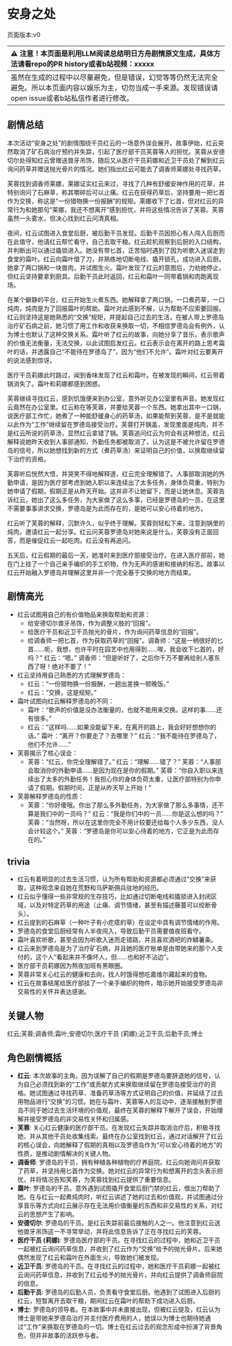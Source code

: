 # 安身之处
页面版本:v0
 

| :warning: 注意！本页面是利用LLM阅读总结明日方舟剧情原文生成，具体方法请看repo的PR history或者b站视频：xxxxx           |
|:----------------------------|
| 虽然在生成的过程中以尽量避免，但是错误，幻觉等等仍然无法完全避免。所以本页面内容以娱乐为主，切勿当成一手来源。发现错误请open issue或者b站私信作者进行修改。|



## 剧情总结
本次活动“安身之处”的剧情围绕干员红云的一场意外误会展开。故事伊始，红云突然取消了矿石病治疗预约并失踪，引起了医疗部干员芙蓉等人的担忧。芙蓉从安德切尔处得知红云曾赠送兽牙吊饰，随后又从医疗干员莉娜和近卫干员处了解到红云询问药草并赠送抛光骨片的情况。她们指出红云可能去了调香师莱娜处寻找药草。

芙蓉找到调香师莱娜，莱娜证实红云来过，寻找了几种有舒缓安神作用的花草，并特别询问了石麻草，称其嚼碎后可以止痛。红云在获得药草后，坚持要用一把匕首作为交换，称这是“一份猎物换一份报酬”的规矩。莱娜收下了匕首，但对红云的异常行为和她那句“莱娜，我还不想离开”感到担忧，并将这些情况告诉了芙蓉。芙蓉虽然一头雾水，但决心找到红云问清真相。

夜间，红云试图进入食堂后厨，被后勤干员发现。后勤干员因担心有人闯入后厨而在此值守，他请红云帮忙看守，自己去取干粮。红云趁机观察到后厨的入口结构，并判断出可以通过撬锁进入。她没有带匕首，正苦恼时遇到了因为听歌入迷误走到食堂的霜叶。红云向霜叶借了刀，并熟练地切断电线、撬开锁孔，成功进入后厨。她拿了两口锅和一块兽肉，并试图生火。霜叶发现了红云的意图后，力劝她停止，但红云坚持要拿到厨具。后勤干员此时返回，红云和霜叶一同带着锅和肉跑离现场。

在某个僻静的平台，红云开始生火煮东西。她解释拿了两口锅，一口煮药草，一口炖肉，炖肉是为了回报霜叶的帮助。霜叶对此感到不解，认为帮助不应索要回报。红云则坚持这是她熟悉的“交换”规矩，并提起自己过去的生活，在被人带上罗德岛治疗矿石病之前，她习惯了用工作和收获来换取一切，不相信罗德岛会有例外，认为博士也默认了这种交换关系。霜叶听了红云的故事，向她分享了音乐，表示歌声的价值无法衡量，无法交换，以此试图启发红云。红云表示会在离开的路上思考霜叶的话，并透露自己“不能待在罗德岛了”，因为“他们不允许”。霜叶对红云要离开的说法感到惊讶。

医疗干员莉娜此时路过，闻到香味发现了红云和霜叶。在被发现的瞬间，红云带着锅消失了。霜叶和莉娜都感到困惑。

芙蓉继续寻找红云，感到饥饿便来到办公室，意外听见办公室里有声音。她发现红云竟然在办公室里。红云称在等芙蓉，并要给芙蓉一个东西。她拿出其中一口锅，说医疗部工作忙，她煮了一种能舒缓身心的药草汤，如果能帮到芙蓉，是不是就能以此作为“工作”继续留在罗德岛接受治疗。芙蓉打开锅盖，发现里面是炖肉，并不是红云所说的药草汤，显然红云拿错了锅。芙蓉追问红云为何会有这种想法，红云解释说她昨天收到人事部通知，外勤任务都被取消了，认为这是不被允许留在罗德岛的信号，所以她想找到新的方式（煮药草汤）来证明自己的价值，以换取继续留下治疗的资格。

芙蓉听后恍然大悟，并哭笑不得地解释道，红云完全理解错了。人事部取消她的外勤申请，是因为医疗部考虑到她入职以来连续出了太多任务，身体负荷重，特别为她申请了假期，假期正是从昨天开始。这并非不让她留下，而是让她休息。芙蓉告诉红云，她出了这么多任务，为大家做了这么多事，已经是罗德岛的一员，在这里不需要事事讲求交换，罗德岛是为此而存在的，是她可以安心待着的地方。

红云听了芙蓉的解释，沉默许久，似乎终于理解。芙蓉则轻松下来，注意到锅里的炖肉，邀请红云一起分享。红云问芙蓉罗德岛对她来说是什么，芙蓉没有正面回答，而是催促红云一起吃肉。红云没有再追问。

五天后，红云假期的最后一天，她准时来到医疗部接受治疗。在进入医疗部前，她在门上挂了一个自己亲手编织的手工织物，作为无声的感谢和接纳的标志。故事以红云开始融入罗德岛并理解这里并非一个完全基于交换的地方而结束。
## 剧情高光
- 红云试图用自己的有价值物品来换取帮助和资源：
    - 给安德切尔兽牙吊饰，作为调整义肢的“回报”。
    - 给医疗干员和近卫干员抛光的骨片，作为询问药草信息的“回报”。
    - 给调香师一把匕首，作为获取药草的“回报”。调香师：“这是一柄很好的匕首......呃，我想，也许平时在园艺中也用得到......唉，我会收下匕首的，好吗？” 红云：“嗯。” 调香师：“但是听好了，之后你千万不要再给别人塞东西了呀！绝对不要了！”
- 红云坚持用自己熟悉的方式理解罗德岛：
    - 红云：“一份猎物换一份报酬，一趟出差换一顿晚饭。”
    - 红云：“交换，这是规矩。”
- 霜叶试图向红云解释罗德岛的不同：
    - 霜叶：“歌声的价值是没办法衡量的，也就不能用来交换。这样的事......还有很多。”
    - 红云：“这样吗......如果没能留下来，在离开的路上，我会好好想想你的话。” 霜叶：“离开？你要走了？去哪里？” 红云：“我不能待在罗德岛了，他们不允许......”
- 芙蓉揭示了核心误会：
    - 芙蓉：“红云，你完全理解错了。” 红云：“理解......错了？” 芙蓉：“人事部会取消你的外勤申请......是因为现在是你的假期。” 芙蓉：“你自入职以来连续出了太多的外勤任务！我担心你的身体负荷太重，让医疗部特别为你申请了假期。假期时间，正是从昨天早上开始！”
- 芙蓉解释罗德岛的性质：
    - 芙蓉：“你好傻哦。你出了那么多外勤任务，为大家做了那么多事情，还不算是我们中的一员吗？” 红云：“我是你们中的一员......你是这么想的吗？” 芙蓉：“当然呀，所以在这里你完全不用计较要还给每个人多少东西，没人会计较这个。” 芙蓉：“罗德岛是你可以安心待着的地方，它正是为此而存在的。”
## trivia
- 红云有着明显的过去生活习惯，认为所有帮助和资源都必须通过“交换”来获取，这种观念来自她在荒野和乌萨斯佣兵驻地的经历。
- 红云似乎懂得一些非常规的生存技巧，比如通过切断电线和撬锁进入封闭区域，以及对特定药草的用途（止痛、调节情绪，甚至有描述藤蔓可以绞断骨头）。
- 红云提到的石麻草（一种叶子有小疙瘩的草）在设定中具有调节情绪的作用。
- 罗德岛的食堂后厨经常有人半夜闯入，导致后勤干员需要值夜班看守。
- 霜叶喜欢听歌，甚至会因为听歌入迷而走错路，并且喜欢酒吧的炸鳞薯条。
- 红云来到罗德岛是为了治疗矿石病，并且她的医疗账单是由带她来的那个人支付的，这个人“看起来并不像坏人，但......也和好不沾边”。
- 医疗部干员莉娜因为熬夜加班有黑眼圈。
- 芙蓉非常关心红云的健康和去向，找人时饿得想吃嘉维尔藏起来的食物。
- 红云在故事结尾给医疗部挂了一个亲手编织的物件，暗示她开始接受罗德岛非交易性的关怀并表达感谢。
## 关键人物
红云;芙蓉;调香师;霜叶;安德切尔;医疗干员 (莉娜);近卫干员;后勤干员;博士
## 角色剧情概括
-   **红云**: 本次故事的主角。因为误解了自己的假期是罗德岛要辞退她的信号，认为自己必须找到新的“工作”或贡献方式来换取继续留在罗德岛接受治疗的资格。她试图通过寻找药草、准备药草汤等方式证明自己的价值，并延续了过去用物品进行“交换”的习惯。她在与霜叶、芙蓉等人的互动中，逐渐接触到罗德岛不同于她过去生活环境的价值观，最终在芙蓉的解释下解开了误会，开始理解并接受罗德岛的非交易性关怀和归属感。
-   **芙蓉**: 关心红云健康的医疗部干员。在发现红云失踪并取消治疗后，积极寻找她，并从其他干员处收集线索。最终在办公室找到红云，通过对话解开了红云的核心误会，向她解释了假期的真相以及罗德岛作为“可以安心待着的地方”的性质，是推动剧情解决的关键人物。
-   **调香师**: 罗德岛的干员，拥有种植各种植物的疗养庭院。红云向她询问并获取了药草，并坚持用匕首作为交换。她对红云的异常行为和想离开的念头表示担忧，并将情况告知芙蓉，为芙蓉找到红云提供了重要信息。
-   **霜叶**: 罗德岛的干员。意外遇到试图撬开食堂后厨门禁的红云，借出刀帮助了她。在与红云一起煮炖肉时，听红云讲述了她的过去和价值观，并试图通过分享音乐等方式向红云展示存在无法用价值衡量的东西和非交易性的关系，对红云的思想产生了影响。
-   **安德切尔**: 罗德岛的干员。是红云失踪前最后接触的人之一。他注意到红云送他兽牙吊饰这一不寻常举动，并将此信息告诉了正在寻找红云的芙蓉。
-   **医疗干员 (莉娜)**: 罗德岛医疗部的干员。在寻找红云的过程中，她和近卫干员一起被红云询问药草信息，并收到了红云作为“交换”给予的抛光骨片。后来她偶然发现了红云和霜叶在外面生火，导致她们被发现。
-   **近卫干员**: 罗德岛的干员。在寻找红云的过程中，她和医疗干员莉娜一起被红云询问药草信息，并收到了红云给予的抛光骨片，并向红云提供了调香师庭院的信息。
-   **后勤干员**: 罗德岛的后勤人员，负责看守食堂后厨。他遇到了试图进入后厨的红云，短暂离开去取干粮，期间红云在霜叶的帮助下成功进入后厨。
-   **博士**: 罗德岛的领导者。在本故事中并未直接出现，但被红云提及，红云认为博士是带她来罗德岛治疗并支付医疗费用的人，她误以为博士也期待她通过“工作”来换取在罗德岛的一切。博士在红云过去的观念形成中扮演了背景角色，但并非故事的活跃参与者。